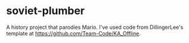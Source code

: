 # soviet-plumber
A history project that parodies Mario. I've used code from DillingerLee's template at https://github.com/Team-Code/KA_Offline.
